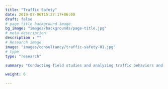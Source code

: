 ```yaml
---
title: "Traffic Safety"
date: 2019-07-06T15:27:17+06:00
draft: false
# page title background image
bg_image: "images/backgrounds/page-title.jpg"
# meta description
description : ""
# Research image
image: "images/consultancy/traffic-safety-01.jpg"
# type
type: "research"

summary: "Conducting field studies and analyzing traffic behaviors and risk factors affecting the traffic accidents and safety, and recommending solutions."

weight: 6

---
```

